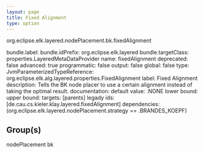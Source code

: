 ```yaml
---
layout: page
title: Fixed Alignment
type: option
---
```

org.eclipse.elk.layered.nodePlacement.bk.fixedAlignment

bundle.label: 
bundle.idPrefix: org.eclipse.elk.layered
bundle.targetClass: properties.LayeredMetaDataProvider
name: fixedAlignment
deprecated: false
advanced: true
programmatic: false
output: false
global: false
type: JvmParameterizedTypeReference: org.eclipse.elk.alg.layered.properties.FixedAlignment
label: Fixed Alignment
description: Tells the BK node placer to use a certain alignment instead of taking the optimal result.
documentation: 
default value: <XFeatureCallImplCustom>.NONE
lower bound: 
upper bound: 
targets: [parents]
legady ids: [de.cau.cs.kieler.klay.layered.fixedAlignment]
dependencies: (org.eclipse.elk.layered.nodePlacement.strategy == <XFeatureCallImplCustom>.BRANDES_KOEPF)

## Group(s)
nodePlacement bk 


